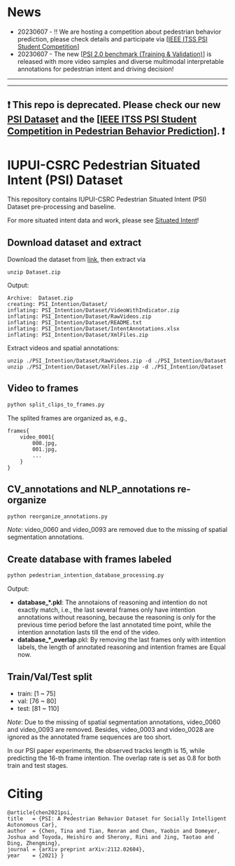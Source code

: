 # News
- 20230607 - :bangbang: We are hosting a competition about pedestrian behavior prediction, please check details and participate via [[IEEE ITSS PSI Student Competition](https://psi-intention2022.github.io)]
- 20230607 - The new [[PSI 2.0 benchmark (Training & Validation)](https://github.com/PSI-Intention2022/PSI-Dataset)] is released with more video samples and diverse multimodal interpretable annotations for pedestrian intent and driving decision!

---
---
:exclamation: This repo is **deprecated**. Please check our new [PSI Dataset](https://github.com/PSI-Intention2022/PSI-Dataset) and the [[IEEE ITSS PSI Student Competition in Pedestrian Behavior Prediction](https://psi-intention2022.github.io)]. :exclamation: 
---
# IUPUI-CSRC Pedestrian Situated Intent (PSI) Dataset 
This repository contains IUPUI-CSRC Pedestrian Situated Intent (PSI) Dataset pre-processing and baseline.

For more situated intent data and work, please see [Situated Intent](http://situated-intent.net)!

## Download dataset and extract
Download the dataset from [link](http://situated-intent.net/pedestrian_dataset/), then extract via

```command
unzip Dataset.zip
```

Output: 

```command
Archive:  Dataset.zip
creating: PSI_Intention/Dataset/ 
inflating: PSI_Intention/Dataset/VideoWithIndicator.zip  
inflating: PSI_Intention/Dataset/RawVideos.zip  
inflating: PSI_Intention/Dataset/README.txt  
inflating: PSI_Intention/Dataset/IntentAnnotations.xlsx
inflating: PSI_Intention/Dataset/XmlFiles.zip 
```
Extract videos and spatial annotations:
```command
unzip ./PSI_Intention/Dataset/RawVideos.zip -d ./PSI_Intention/Dataset
unzip ./PSI_Intention/Dataset/XmlFiles.zip -d ./PSI_Intention/Dataset
```

## Video to frames
```python
python split_clips_to_frames.py
```
The splited frames are organized as, e.g.,
```
frames{
    video_0001{
        000.jpg,
        001.jpg,
        ...
    }
}
```
## CV_annotations and NLP_annotations re-organize
```python
python reorganize_annotations.py
```
*Note*: video_0060 and video_0093 are removed due to the missing of spatial segmentation annotations.

## Create database with frames labeled
```python
python pedestrian_intention_database_processing.py
```
Output: 

- **database_*.pkl**: The annotaions of reasoning and intention do not exactly match, i.e., the last several frames only have intention annotations without reasoning, because the reasoning is only for the previous time period before the last annotated time point, while the intention annotation lasts till the end of the video. 
- **database_*_overlap**.pkl: By removing the last frames only with intention labels, the length of annotated reasoning and intention frames are Equal now.

## Train/Val/Test split

- train: [1 ~ 75]
- val: [76 ~ 80]
- test: [81 ~ 110]

*Note*: Due to the missing of spatial segmentation annotations, video_0060 and video_0093 are removed. Besides, video_0003 and video_0028 are ignored as the annotated frame sequences are too short.

In our PSI paper experiments, the observed tracks length is 15, while predicting the 16-th frame intention. The overlap rate is set as 0.8 for both train and test stages. 

# Citing
```
@article{chen2021psi,
title   = {PSI: A Pedestrian Behavior Dataset for Socially Intelligent Autonomous Car},
author  = {Chen, Tina and Tian, Renran and Chen, Yaobin and Domeyer, Joshua and Toyoda, Heishiro and Sherony, Rini and Jing, Taotao and Ding, Zhengming},
journal = {arXiv preprint arXiv:2112.02604},
year    = {2021} }
```